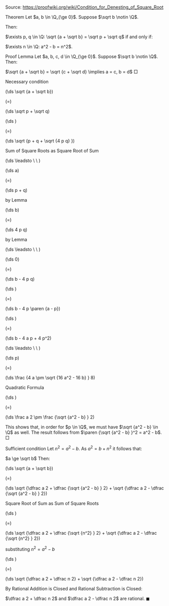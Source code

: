 # 

Source: https://proofwiki.org/wiki/Condition_for_Denesting_of_Square_Root



Theorem
Let $a, b \in \Q_{\ge 0}$.
Suppose $\sqrt b \notin \Q$.

Then:

$\exists p, q \in \Q: \sqrt {a + \sqrt b} = \sqrt p + \sqrt q$
if and only if:

$\exists n \in \Q: a^2 - b = n^2$.


Proof
Lemma
Let $a, b, c, d \in \Q_{\ge 0}$.
Suppose $\sqrt b \notin \Q$.
Then:

$\sqrt {a + \sqrt b} = \sqrt {c + \sqrt d} \implies a = c, b = d$
$\Box$


Necessary condition













\(\ds \sqrt {a + \sqrt b}\)

\(=\)







\(\ds \sqrt p + \sqrt q\)




















\(\ds \)

\(=\)







\(\ds \sqrt {p + q + \sqrt {4 p q} }\)





Sum of Square Roots as Square Root of Sum








\(\ds \leadsto \ \ \)





\(\ds a\)

\(=\)







\(\ds p + q\)





by Lemma














\(\ds b\)

\(=\)







\(\ds 4 p q\)





by Lemma








\(\ds \leadsto \ \ \)





\(\ds 0\)

\(=\)







\(\ds b - 4 p q\)




















\(\ds \)

\(=\)







\(\ds b - 4 p \paren {a - p}\)




















\(\ds \)

\(=\)







\(\ds b - 4 a p + 4 p^2\)














\(\ds \leadsto \ \ \)





\(\ds p\)

\(=\)







\(\ds \frac {4 a \pm \sqrt {16 a^2 - 16 b} } 8\)





Quadratic Formula














\(\ds \)

\(=\)







\(\ds \frac a 2 \pm \frac {\sqrt {a^2 - b} } 2\)









This shows that, in order for $p \in \Q$, we must have $\sqrt {a^2 - b} \in \Q$ as well.
The result follows from $\paren {\sqrt {a^2 - b} }^2 = a^2 - b$.
$\Box$


Sufficient condition
Let $n^2 = a^2 - b$.
As $a^2 = b + n^2$ it follows that:

$a \ge \sqrt b$
Then:














\(\ds \sqrt {a + \sqrt b}\)

\(=\)







\(\ds \sqrt {\dfrac a 2 + \dfrac {\sqrt {a^2 - b} } 2} + \sqrt {\dfrac a 2 - \dfrac {\sqrt {a^2 - b} } 2}\)





Square Root of Sum as Sum of Square Roots














\(\ds \)

\(=\)







\(\ds \sqrt {\dfrac a 2 + \dfrac {\sqrt {n^2} } 2} + \sqrt {\dfrac a 2 - \dfrac {\sqrt {n^2} } 2}\)





substituting $n^2 = a^2 - b$














\(\ds \)

\(=\)







\(\ds \sqrt {\dfrac a 2 + \dfrac n 2} + \sqrt {\dfrac a 2 - \dfrac n 2}\)









By Rational Addition is Closed and Rational Subtraction is Closed:

$\dfrac a 2 + \dfrac n 2$ and $\dfrac a 2 - \dfrac n 2$
are rational.
$\blacksquare$





